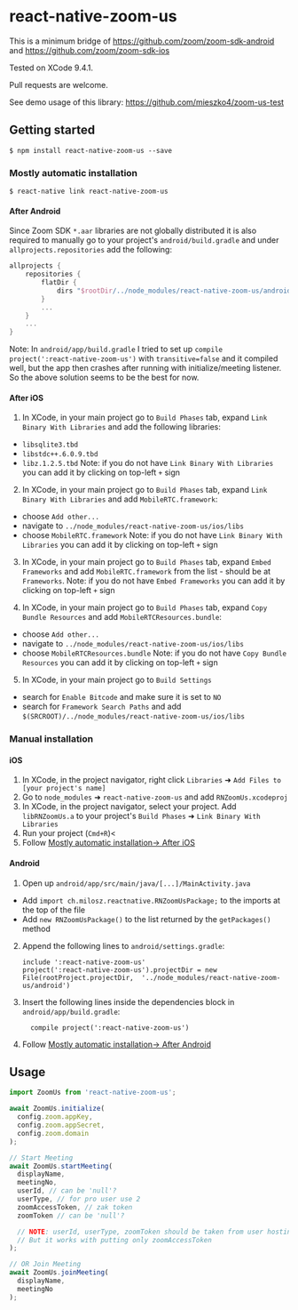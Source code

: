
# react-native-zoom-us

This is a minimum bridge of https://github.com/zoom/zoom-sdk-android and https://github.com/zoom/zoom-sdk-ios

Tested on XCode 9.4.1.

Pull requests are welcome.

See demo usage of this library: https://github.com/mieszko4/zoom-us-test

## Getting started

`$ npm install react-native-zoom-us --save`

### Mostly automatic installation

`$ react-native link react-native-zoom-us`

#### After Android

Since Zoom SDK `*.aar` libraries are not globally distributed
it is also required to manually go to your project's `android/build.gradle` and under `allprojects.repositories` add the following:
```gradle
allprojects {
    repositories {
        flatDir {
            dirs "$rootDir/../node_modules/react-native-zoom-us/android/libs"
        }
        ...
    }
    ...
}
```

Note: In `android/app/build.gradle` I tried to set up `compile project(':react-native-zoom-us')` with `transitive=false`
and it compiled well, but the app then crashes after running with initialize/meeting listener.
So the above solution seems to be the best for now.

#### After iOS

1. In XCode, in your main project go to `Build Phases` tab, expand `Link Binary With Libraries` and add the following libraries:
* `libsqlite3.tbd`
* `libstdc++.6.0.9.tbd`
* `libz.1.2.5.tbd`
Note: if you do not have `Link Binary With Libraries` you can add it by clicking on top-left `+` sign

2. In XCode, in your main project go to `Build Phases` tab, expand `Link Binary With Libraries` and add `MobileRTC.framework`:
* choose `Add other...`
* navigate to `../node_modules/react-native-zoom-us/ios/libs`
* choose `MobileRTC.framework`
Note: if you do not have `Link Binary With Libraries` you can add it by clicking on top-left `+` sign

3. In XCode, in your main project go to `Build Phases` tab, expand `Embed Frameworks` and add `MobileRTC.framework` from the list - should be at `Frameworks`.
Note: if you do not have `Embed Frameworks` you can add it by clicking on top-left `+` sign

4. In XCode, in your main project go to `Build Phases` tab, expand `Copy Bundle Resources` and add `MobileRTCResources.bundle`:
* choose `Add other...`
* navigate to `../node_modules/react-native-zoom-us/ios/libs`
* choose `MobileRTCResources.bundle`
Note: if you do not have `Copy Bundle Resources` you can add it by clicking on top-left `+` sign

5. In XCode, in your main project go to `Build Settings`
* search for `Enable Bitcode` and make sure it is set to `NO`
* search for `Framework Search Paths` and add `$(SRCROOT)/../node_modules/react-native-zoom-us/ios/libs`

### Manual installation

#### iOS

1. In XCode, in the project navigator, right click `Libraries` ➜ `Add Files to [your project's name]`
2. Go to `node_modules` ➜ `react-native-zoom-us` and add `RNZoomUs.xcodeproj`
3. In XCode, in the project navigator, select your project. Add `libRNZoomUs.a` to your project's `Build Phases` ➜ `Link Binary With Libraries`
4. Run your project (`Cmd+R`)<
5. Follow [Mostly automatic installation-> After iOS](#after-ios)

#### Android

1. Open up `android/app/src/main/java/[...]/MainActivity.java`
  - Add `import ch.milosz.reactnative.RNZoomUsPackage;` to the imports at the top of the file
  - Add `new RNZoomUsPackage()` to the list returned by the `getPackages()` method
2. Append the following lines to `android/settings.gradle`:
  	```
  	include ':react-native-zoom-us'
  	project(':react-native-zoom-us').projectDir = new File(rootProject.projectDir, 	'../node_modules/react-native-zoom-us/android')
  	```
3. Insert the following lines inside the dependencies block in `android/app/build.gradle`:
  	```
      compile project(':react-native-zoom-us')
  	```
4. Follow [Mostly automatic installation-> After Android](#after-android)


## Usage
```javascript
import ZoomUs from 'react-native-zoom-us';

await ZoomUs.initialize(
  config.zoom.appKey,
  config.zoom.appSecret,
  config.zoom.domain
);

// Start Meeting
await ZoomUs.startMeeting(
  displayName,
  meetingNo,
  userId, // can be 'null'?
  userType, // for pro user use 2
  zoomAccessToken, // zak token
  zoomToken // can be 'null'?

  // NOTE: userId, userType, zoomToken should be taken from user hosting this meeting (not sure why it is required)
  // But it works with putting only zoomAccessToken
);

// OR Join Meeting
await ZoomUs.joinMeeting(
  displayName,
  meetingNo
);
```
